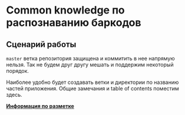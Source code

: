 # Common knowledge по распознаванию баркодов

## Сценарий работы

`master` ветка репозитория защищена и коммитить в нее напрямую нельзя. Так не будем друг другу мешать и поддержим некоторый порядок.

Наиболее удобно будет создавать ветки и директории по названию частей приложения. Общие замечания и table of contents поместим здесь.

[**Информация по разметке**](https://github.com/CD7567/mipt2024f-4-common-knowledge/blob/BarcodeClassificator/annotation.md)
